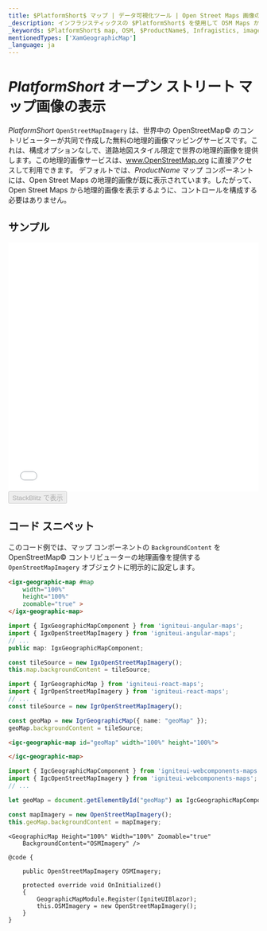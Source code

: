 ```yaml
---
title: $PlatformShort$ マップ | データ可視化ツール | Open Street Maps 画像の表示 | インフラジスティックス
_description: インフラジスティックスの $PlatformShort$ を使用して OSM Maps からの画像を表示します。$ProductName$ マップ チュートリアルを是非お試しください!
_keywords: $PlatformShort$ map, OSM, $ProductName$, Infragistics, imagery tile source, map background, $PlatformShort$ マップ, インフラジスティックス, 画像タイル ソース, マップ背景
mentionedTypes: ['XamGeographicMap']
_language: ja
---
```

# $PlatformShort$ オープン ストリート マップ画像の表示

$PlatformShort$ `OpenStreetMapImagery` は、世界中の OpenStreetMap© のコントリビューターが共同で作成した無料の地理的画像マッピングサービスです。これは、構成オプションなしで、道路地図スタイル限定で世界の地理的画像を提供します。この地理的画像サービスは、<a href="http://www.openstreetmap.org" target="_blank">www.OpenStreetMap.org</a> に直接アクセスして利用できます。
デフォルトでは、$ProductName$ マップ コンポーネントには、Open Street Maps の地理的画像が既に表示されています。したがって、Open Street Maps から地理的画像を表示するように、コントロールを構成する必要はありません。

## サンプル

<div class="sample-container loading" style="height: 500px">
    <iframe id="geo-map-display-osm-imagery-iframe" src='{environment:dvDemosBaseUrl}/maps/geo-map-display-osm-imagery' width="100%" height="100%" seamless frameBorder="0" onload="onXPlatSampleIframeContentLoaded(this);"></iframe>
</div>
<div>
    <button data-localize="stackblitz" disabled class="stackblitz-btn" data-iframe-id="geo-map-display-osm-imagery-iframe" data-demos-base-url="{environment:dvDemosBaseUrl}">StackBlitz で表示
    </button>
</div>
<sample-button src="maps/geo-map/display-osm-imagery"></sample-button>

<div class="divider--half"></div>

## コード スニペット
このコード例では、マップ コンポーネントの `BackgroundContent` を OpenStreetMap© コントリビューターの地理画像を提供する `OpenStreetMapImagery` オブジェクトに明示的に設定します。

```html
<igx-geographic-map #map
    width="100%"
    height="100%"
    zoomable="true" >
</igx-geographic-map>
```

```ts
import { IgxGeographicMapComponent } from 'igniteui-angular-maps';
import { IgxOpenStreetMapImagery } from 'igniteui-angular-maps';
// ...
public map: IgxGeographicMapComponent;

const tileSource = new IgxOpenStreetMapImagery();
this.map.backgroundContent = tileSource;
```

```ts
import { IgrGeographicMap } from 'igniteui-react-maps';
import { IgrOpenStreetMapImagery } from 'igniteui-react-maps';
// ...
const tileSource = new IgrOpenStreetMapImagery();

const geoMap = new IgrGeographicMap({ name: "geoMap" });
geoMap.backgroundContent = tileSource;
```

```html
<igc-geographic-map id="geoMap" width="100%" height="100%">

</igc-geographic-map>
```

```ts
import { IgcGeographicMapComponent } from 'igniteui-webcomponents-maps';
import { IgcOpenStreetMapImagery } from 'igniteui-webcomponents-maps';
// ...

let geoMap = document.getElementById("geoMap") as IgcGeographicMapComponent

const mapImagery = new OpenStreetMapImagery();
this.geoMap.backgroundContent = mapImagery;
```

```razor
<GeographicMap Height="100%" Width="100%" Zoomable="true"
    BackgroundContent="OSMImagery" />

@code {

    public OpenStreetMapImagery OSMImagery;
    
    protected override void OnInitialized()
    {
        GeographicMapModule.Register(IgniteUIBlazor);
        this.OSMImagery = new OpenStreetMapImagery();        
    }
}
```

